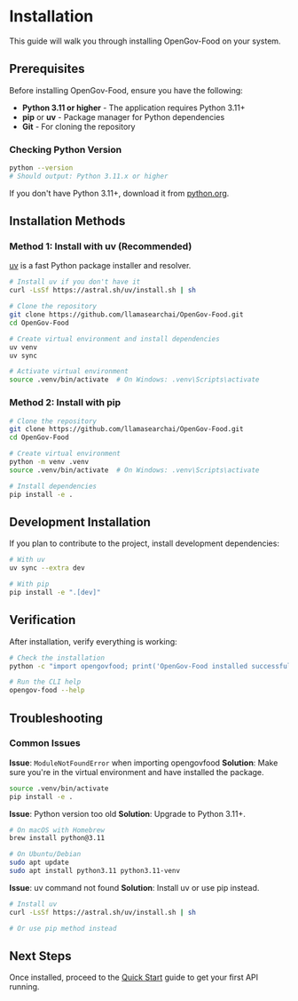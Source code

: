 # Installation

This guide will walk you through installing OpenGov-Food on your system.

## Prerequisites

Before installing OpenGov-Food, ensure you have the following:

- **Python 3.11 or higher** - The application requires Python 3.11+
- **pip** or **uv** - Package manager for Python dependencies
- **Git** - For cloning the repository

### Checking Python Version

```bash
python --version
# Should output: Python 3.11.x or higher
```

If you don't have Python 3.11+, download it from [python.org](https://python.org).

## Installation Methods

### Method 1: Install with uv (Recommended)

[uv](https://github.com/astral-sh/uv) is a fast Python package installer and resolver.

```bash
# Install uv if you don't have it
curl -LsSf https://astral.sh/uv/install.sh | sh

# Clone the repository
git clone https://github.com/llamasearchai/OpenGov-Food.git
cd OpenGov-Food

# Create virtual environment and install dependencies
uv venv
uv sync

# Activate virtual environment
source .venv/bin/activate  # On Windows: .venv\Scripts\activate
```

### Method 2: Install with pip

```bash
# Clone the repository
git clone https://github.com/llamasearchai/OpenGov-Food.git
cd OpenGov-Food

# Create virtual environment
python -m venv .venv
source .venv/bin/activate  # On Windows: .venv\Scripts\activate

# Install dependencies
pip install -e .
```

## Development Installation

If you plan to contribute to the project, install development dependencies:

```bash
# With uv
uv sync --extra dev

# With pip
pip install -e ".[dev]"
```

## Verification

After installation, verify everything is working:

```bash
# Check the installation
python -c "import opengovfood; print('OpenGov-Food installed successfully!')"

# Run the CLI help
opengov-food --help
```

## Troubleshooting

### Common Issues

**Issue**: `ModuleNotFoundError` when importing opengovfood
**Solution**: Make sure you're in the virtual environment and have installed the package.

```bash
source .venv/bin/activate
pip install -e .
```

**Issue**: Python version too old
**Solution**: Upgrade to Python 3.11+.

```bash
# On macOS with Homebrew
brew install python@3.11

# On Ubuntu/Debian
sudo apt update
sudo apt install python3.11 python3.11-venv
```

**Issue**: uv command not found
**Solution**: Install uv or use pip instead.

```bash
# Install uv
curl -LsSf https://astral.sh/uv/install.sh | sh

# Or use pip method instead
```

## Next Steps

Once installed, proceed to the [Quick Start](quick-start.md) guide to get your first API running.